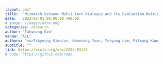 ```yaml
---
layout: post
title:  "Mismatch between Multi-turn Dialogue and its Evaluation Metric in Dialogue State Tracking"
date:   2022-02-01 00:00:00 +00:00
# image: /images/none.png
categories: research
author: "Takyoung Kim"
venue: "ACL"
authors: "<u>Takyoung Kim</u>, Hoonsang Yoon, Yukyung Lee, Pilsung Kang, Misuk Kim"
subtitle: ""
link: https://arxiv.org/abs/2203.03123
# code: https://github.com/repo
---
```


